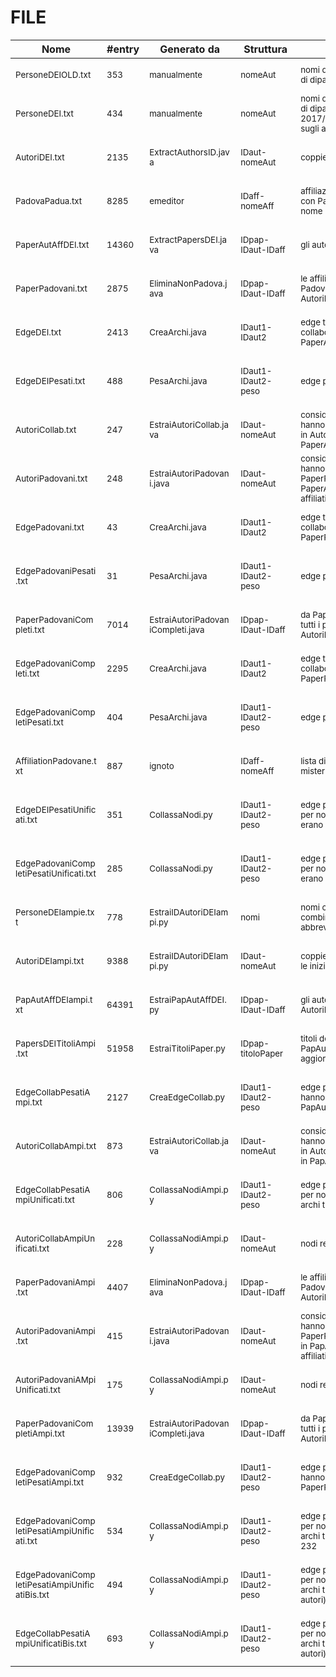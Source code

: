 # FILE
Nome|#entry|Generato da|Struttura|Commento
|-|-|-|-|-|
|<p style="width:130px;"><sub>PersoneDEIOLD.txt</sub></p> | <sub>353</sub> | <p style="width:130px;"><sub>manualmente</sub></p> | <p style="width:80px;"><sub>nomeAut</sub></p> | <sub>nomi di afferenti DEI dal sito di dipartimento</sub>|
|<p style="width:130px;"><sub>PersoneDEI.txt</sub></p> | <sub>434</sub> | <p style="width:130px;"><sub>manualmente</sub></p> | <p style="width:80px;"><sub>nomeAut</sub></p> | <sub>nomi di afferenti DEI dal sito di dipartimento aggiornato al 2017/12/29 con duplicati sugli accenti</sub>|
|<p style="width:130px;"><sub>AutoriDEI.txt</sub></p> | <sub>2135</sub> | <p style="width:130px;"><sub>ExtractAuthorsID.java</sub></p> | <p style="width:80px;"><sub>IDaut-nomeAut</sub></p> | <sub>coppie ID autore</sub>|
|<p style="width:130px;"><sub>PadovaPadua.txt</sub></p> | <sub>8285</sub> | <p style="width:130px;"><sub>emeditor</sub></p> | <p style="width:80px;"><sub>IDaff-nomeAff</sub></p> | <sub>affiliazioni in Affiliations.txt con Padova o Padua nel nome</sub>|
|<p style="width:130px;"><sub>PaperAutAffDEI.txt</sub></p> | <sub>14360</sub> | <p style="width:130px;"><sub>ExtractPapersDEI.java</sub></p> | <p style="width:80px;"><sub>IDpap-IDaut-IDaff</sub></p> | <sub>gli autori sono in AutoriDEI</sub>|
|<p style="width:130px;"><sub>PaperPadovani.txt</sub></p> | <sub>2875</sub> | <p style="width:130px;"><sub>EliminaNonPadova.java</sub></p> | <p style="width:80px;"><sub>IDpap-IDaut-IDaff</sub></p> | <sub>le affiliation sono in PadovaPadua (e gli autori in AutoriDEI)</sub>|
|<p style="width:130px;"><sub>EdgeDEI.txt</sub></p> | <sub>2413</sub> | <p style="width:130px;"><sub>CreaArchi.java</sub></p> | <p style="width:80px;"><sub>IDaut1-IDaut2</sub></p> | <sub>edge tra autori che hanno collaborato su un PaperAutAffDEI</sub>|
|<p style="width:130px;"><sub>EdgeDEIPesati.txt</sub></p> | <sub>488</sub> | <p style="width:130px;"><sub>PesaArchi.java</sub></p> | <p style="width:80px;"><sub>IDaut1-IDaut2-peso</sub></p> | <sub>edge pesati</sub>|
|<p style="width:130px;"><sub>AutoriCollab.txt</sub></p> | <sub>247</sub> | <p style="width:130px;"><sub>EstraiAutoriCollab.java</sub></p> | <p style="width:80px;"><sub>IDaut-nomeAut</sub></p> | <sub>considerati del DEI perche' hanno collaborato con nomi in AutoriDEI in un paper in PaperAutAffDEI</sub>|
|<p style="width:130px;"><sub>AutoriPadovani.txt</sub></p> | <sub>248</sub> | <p style="width:130px;"><sub>EstraiAutoriPadovani.java</sub></p> | <p style="width:80px;"><sub>IDaut-nomeAut</sub></p> | <sub>considerati del DEI perche' hanno almeno un paper in PaperPadovani (ossia in PaperAutAffDEI con affiliation in PadovaPadua)</sub>|
|<p style="width:130px;"><sub>EdgePadovani.txt</sub></p> | <sub>43</sub> | <p style="width:130px;"><sub>CreaArchi.java</sub></p> | <p style="width:80px;"><sub>IDaut1-IDaut2</sub></p> | <sub>edge tra autori che hanno collaborato su un PaperPadovani</sub>|
|<p style="width:130px;"><sub>EdgePadovaniPesati.txt</sub></p> | <sub>31</sub> | <p style="width:130px;"><sub>PesaArchi.java</sub></p> | <p style="width:80px;"><sub>IDaut1-IDaut2-peso</sub></p> | <sub>edge pesati</sub>|
|<p style="width:130px;"><sub>PaperPadovaniCompleti.txt</sub></p> | <sub>7014</sub> | <p style="width:130px;"><sub>EstraiAutoriPadovaniCompleti.java</sub></p> | <p style="width:80px;"><sub>IDpap-IDaut-IDaff</sub></p> | <sub>da PaperAutAffDEI prendo tutti i paper scritti da AutoriPadovani</sub>|
|<p style="width:130px;"><sub>EdgePadovaniCompleti.txt</sub></p> | <sub>2295</sub> | <p style="width:130px;"><sub>CreaArchi.java</sub></p> | <p style="width:80px;"><sub>IDaut1-IDaut2</sub></p> | <sub>edge tra autori che hanno collaborato su un PaperPadovaniCompleti</sub>|
|<p style="width:130px;"><sub>EdgePadovaniCompletiPesati.txt</sub></p> | <sub>404</sub> | <p style="width:130px;"><sub>PesaArchi.java</sub></p> | <p style="width:80px;"><sub>IDaut1-IDaut2-peso</sub></p> | <sub>edge pesati</sub>|
|<p style="width:130px;"><sub>AffiliationPadovane.txt</sub></p> | <sub>887</sub> | <p style="width:130px;"><sub>ignoto</sub></p> | <p style="width:80px;"><sub>IDaff-nomeAff</sub></p> | <sub>lista di affiliation padovane misteriose ???</sub>|
|<p style="width:130px;"><sub>EdgeDEIPesatiUnificati.txt</sub></p> | <sub>351</sub> | <p style="width:130px;"><sub>CollassaNodi.py</sub></p> | <p style="width:80px;"><sub>IDaut1-IDaut2-peso</sub></p> | <sub>edge pesati con IDaut uno per nome collassati (137 erano archi tra stessi autori)</sub>|
|<p style="width:130px;"><sub>EdgePadovaniCompletiPesatiUnificati.txt</sub></p> | <sub>285</sub> | <p style="width:130px;"><sub>CollassaNodi.py</sub></p> | <p style="width:80px;"><sub>IDaut1-IDaut2-peso</sub></p> | <sub>edge pesati con IDaut uno per nome collassati (119 erano archi tra stessi autori)</sub>|
|<p style="width:130px;"><sub>PersoneDEIampie.txt</sub></p> | <sub>778</sub> | <p style="width:130px;"><sub>EstraiIDAutoriDEIampi.py</sub></p> | <p style="width:80px;"><sub>nomi</sub></p> | <sub>nomi con tutte le combinazioni di iniziali abbreviate</sub>|
|<p style="width:130px;"><sub>AutoriDEIampi.txt</sub></p> | <sub>9388</sub> | <p style="width:130px;"><sub>EstraiIDAutoriDEIampi.py</sub></p> | <p style="width:80px;"><sub>IDaut-nomeAut</sub></p> | <sub>coppie ID autore con anche le iniziali dei nomi</sub>|
|<p style="width:130px;"><sub>PapAutAffDEIampi.txt</sub></p> | <sub>64391</sub> | <p style="width:130px;"><sub>EstraiPapAutAffDEI.py</sub></p> | <p style="width:80px;"><sub>IDpap-IDaut-IDaff</sub></p> | <sub>gli autori sono in AutoriDEIampi</sub>|
|<p style="width:130px;"><sub>PapersDEITitoliAmpi.txt</sub></p> | <sub>51958</sub> | <p style="width:130px;"><sub>EstraiTitoliPaper.py</sub></p> | <p style="width:80px;"><sub>IDpap-titoloPaper</sub></p> | <sub>titoli dei paper in PapAutAffDEIampi ??? da aggiornare se serve</sub>|
|<p style="width:130px;"><sub>EdgeCollabPesatiAmpi.txt</sub></p> | <sub>2127</sub> | <p style="width:130px;"><sub>CreaEdgeCollab.py</sub></p> | <p style="width:80px;"><sub>IDaut1-IDaut2-peso</sub></p> | <sub>edge pesati tra autori che hanno un paper in comune in PapAutAffDEIampi</sub>|
|<p style="width:130px;"><sub>AutoriCollabAmpi.txt</sub></p> | <sub>873</sub> | <p style="width:130px;"><sub>EstraiAutoriCollab.java</sub></p> | <p style="width:80px;"><sub>IDaut-nomeAut</sub></p> | <sub>considerati del DEI perche' hanno collaborato con nomi in AutoriDEIampi in un paper in PapAutAffDEIampi</sub>|
|<p style="width:130px;"><sub>EdgeCollabPesatiAmpiUnificati.txt</sub></p> | <sub>806</sub> | <p style="width:130px;"><sub>CollassaNodiAmpi.py</sub></p> | <p style="width:80px;"><sub>IDaut1-IDaut2-peso</sub></p> | <sub>edge pesati con IDaut uno per nome collassati (? erano archi tra stessi autori)</sub>|
|<p style="width:130px;"><sub>AutoriCollabAmpiUnificati.txt</sub></p> | <sub>228</sub> | <p style="width:130px;"><sub>CollassaNodiAmpi.py</sub></p> | <p style="width:80px;"><sub>IDaut-nomeAut</sub></p> | <sub>nodi restanti dopo il collasso</sub>|
|<p style="width:130px;"><sub>PaperPadovaniAmpi.txt</sub></p> | <sub>4407</sub> | <p style="width:130px;"><sub>EliminaNonPadova.java</sub></p> | <p style="width:80px;"><sub>IDpap-IDaut-IDaff</sub></p> | <sub>le affiliation sono in PadovaPadua (e gli autori in AutoriDEIampi)</sub>|
|<p style="width:130px;"><sub>AutoriPadovaniAmpi.txt</sub></p> | <sub>415</sub> | <p style="width:130px;"><sub>EstraiAutoriPadovani.java</sub></p> | <p style="width:80px;"><sub>IDaut-nomeAut</sub></p> | <sub>considerati del DEI perche' hanno almeno un paper in PaperPadovaniAmpi (ossia in PapAutAffDEIampi con affiliation in PadovaPadua)</sub>|
|<p style="width:130px;"><sub>AutoriPadovaniAMpiUnificati.txt</sub></p> | <sub>175</sub> | <p style="width:130px;"><sub>CollassaNodiAmpi.py</sub></p> | <p style="width:80px;"><sub>IDaut-nomeAut</sub></p> | <sub>nodi restanti dopo il collasso</sub>|
|<p style="width:130px;"><sub>PaperPadovaniCompletiAmpi.txt</sub></p> | <sub>13939</sub> | <p style="width:130px;"><sub>EstraiAutoriPadovaniCompleti.java</sub></p> | <p style="width:80px;"><sub>IDpap-IDaut-IDaff</sub></p> | <sub>da PapAutAffDEIampi prendo tutti i paper scritti da AutoriPadovaniAmpi</sub>|
|<p style="width:130px;"><sub>EdgePadovaniCompletiPesatiAmpi.txt</sub></p> | <sub>932</sub> | <p style="width:130px;"><sub>CreaEdgeCollab.py</sub></p> | <p style="width:80px;"><sub>IDaut1-IDaut2-peso</sub></p> | <sub>edge pesati tra autori che hanno collaborato su un PaperPadovaniCompletiAmpi</sub>|
|<p style="width:130px;"><sub>EdgePadovaniCompletiPesatiAmpiUnificati.txt</sub></p> | <sub>534</sub> | <p style="width:130px;"><sub>CollassaNodiAmpi.py</sub></p> | <p style="width:80px;"><sub>IDaut1-IDaut2-peso</sub></p> | <sub>edge pesati con IDaut uno per nome collassati (? erano archi tra stessi autori)	erano 232</sub>|
|<p style="width:130px;"><sub>EdgePadovaniCompletiPesatiAmpiUnificatiBis.txt</sub></p> | <sub>494</sub> | <p style="width:130px;"><sub>CollassaNodiAmpi.py</sub></p> | <p style="width:80px;"><sub>IDaut1-IDaut2-peso</sub></p> | <sub>edge pesati con IDaut uno per nome collassati (? erano archi tra la stessa coppia di autori)</sub>|
|<p style="width:130px;"><sub>EdgeCollabPesatiAmpiUnificatiBis.txt</sub></p> | <sub>693</sub> | <p style="width:130px;"><sub>CollassaNodiAmpi.py</sub></p> | <p style="width:80px;"><sub>IDaut1-IDaut2-peso</sub></p> | <sub>edge pesati con IDaut uno per nome collassati (? erano archi tra la stessa coppia di autori)</sub>|
